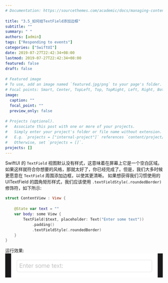 ```yaml
---
# Documentation: https://sourcethemes.com/academic/docs/managing-content/

title: "3.5_如何给TextField添加边框"
subtitle: ""
summary: " "
authors: [admin]
tags: ["Responding to events"]
categories: ["SwiftUI"]
date: 2019-07-27T22:42:34+08:00
lastmod: 2019-07-27T22:42:34+08:00
featured: false
draft: false

# Featured image
# To use, add an image named `featured.jpg/png` to your page's folder.
# Focal points: Smart, Center, TopLeft, Top, TopRight, Left, Right, BottomLeft, Bottom, BottomRight.
image:
  caption: ""
  focal_point: ""
  preview_only: false

# Projects (optional).
#   Associate this post with one or more of your projects.
#   Simply enter your project's folder or file name without extension.
#   E.g. `projects = ["internal-project"]` references `content/project/deep-learning/index.md`.
#   Otherwise, set `projects = []`.
projects: []
---
```


<!-- more -->
SwiftUI 的 `TextField` 视图默认没有样式，这意味着在屏幕上它是一个空白区域。如果这样就符合你想要的风格，那就太好了，你已经完成了。但是，我们大多时候更愿意在 `TextField` 周围添加边框，以使其更清晰。
如果想获得我们习惯使用的 UITextField 的圆角矩形样式，我们应该使用 `.textFieldStyle(.roundedBorder)` 修饰符，如下所示:
```swift
struct ContentView : View {
    
    @State var text = ""
    var body: some View {
        TextField($text, placeholder: Text("Enter some text"))
            .padding()
            .textFieldStyle(.roundedBorder)
    }
}
```
运行效果:
![textfield_style_rounded_border](img/textfield_style_rounded_border.png "textFieldStyle is roundedBorder style")

